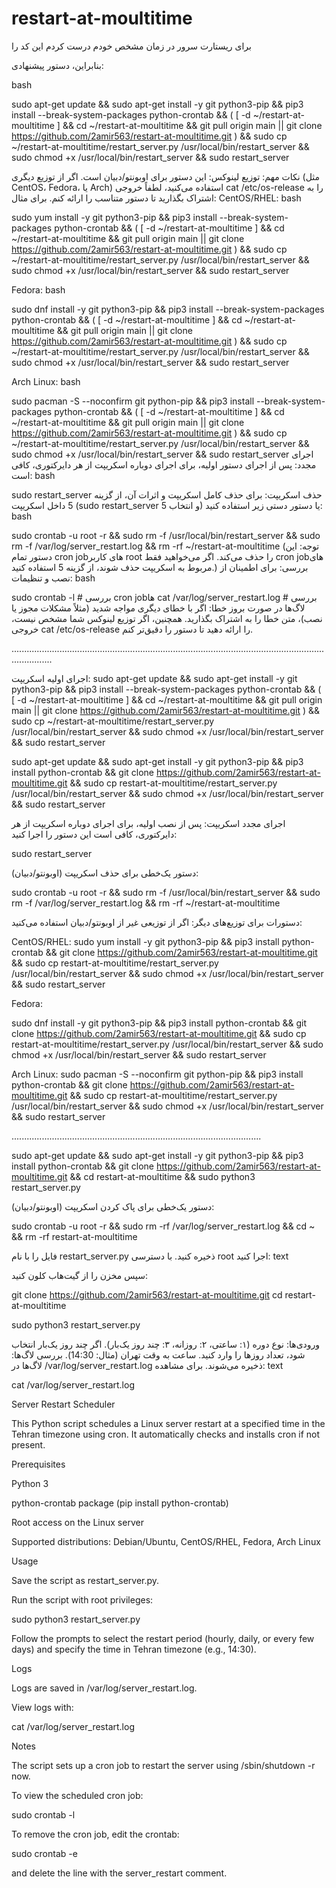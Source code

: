 # restart-at-moultitime
برای ریستارت سرور در زمان مشخص خودم درست کردم این کد را


بنابراین، دستور پیشنهادی:

bash

sudo apt-get update && sudo apt-get install -y git python3-pip && pip3 install --break-system-packages python-crontab && ( [ -d ~/restart-at-moultitime ] && cd ~/restart-at-moultitime && git pull origin main || git clone https://github.com/2amir563/restart-at-moultitime.git ) && sudo cp ~/restart-at-moultitime/restart_server.py /usr/local/bin/restart_server && sudo chmod +x /usr/local/bin/restart_server && sudo restart_server

نکات مهم:
توزیع لینوکس: این دستور برای اوبونتو/دبیان است. اگر از توزیع دیگری (مثل CentOS، Fedora، یا Arch) استفاده می‌کنید، لطفاً خروجی cat /etc/os-release را به اشتراک بگذارید تا دستور متناسب را ارائه کنم. برای مثال:
CentOS/RHEL:
bash

sudo yum install -y git python3-pip && pip3 install --break-system-packages python-crontab && ( [ -d ~/restart-at-moultitime ] && cd ~/restart-at-moultitime && git pull origin main || git clone https://github.com/2amir563/restart-at-moultitime.git ) && sudo cp ~/restart-at-moultitime/restart_server.py /usr/local/bin/restart_server && sudo chmod +x /usr/local/bin/restart_server && sudo restart_server


Fedora:
bash

sudo dnf install -y git python3-pip && pip3 install --break-system-packages python-crontab && ( [ -d ~/restart-at-moultitime ] && cd ~/restart-at-moultitime && git pull origin main || git clone https://github.com/2amir563/restart-at-moultitime.git ) && sudo cp ~/restart-at-moultitime/restart_server.py /usr/local/bin/restart_server && sudo chmod +x /usr/local/bin/restart_server && sudo restart_server

Arch Linux:
bash

sudo pacman -S --noconfirm git python-pip && pip3 install --break-system-packages python-crontab && ( [ -d ~/restart-at-moultitime ] && cd ~/restart-at-moultitime && git pull origin main || git clone https://github.com/2amir563/restart-at-moultitime.git ) && sudo cp ~/restart-at-moultitime/restart_server.py /usr/local/bin/restart_server && sudo chmod +x /usr/local/bin/restart_server && sudo restart_server
اجرای مجدد: پس از اجرای دستور اولیه، برای اجرای دوباره اسکریپت از هر دایرکتوری، کافی است:
bash

sudo restart_server
حذف اسکریپت: برای حذف کامل اسکریپت و اثرات آن، از گزینه 5 داخل اسکریپت (sudo restart_server و انتخاب 5) یا دستور دستی زیر استفاده کنید:
bash

sudo crontab -u root -r && sudo rm -f /usr/local/bin/restart_server && sudo rm -f /var/log/server_restart.log && rm -rf ~/restart-at-moultitime
(توجه: این دستور تمام cron jobهای کاربر root را حذف می‌کند. اگر می‌خواهید فقط cron jobهای مربوط به اسکریپت حذف شوند، از گزینه 5 استفاده کنید.)
بررسی: برای اطمینان از نصب و تنظیمات:
bash

sudo crontab -l  # بررسی cron jobها
cat /var/log/server_restart.log  # بررسی لاگ‌ها
در صورت بروز خطا:
اگر با خطای دیگری مواجه شدید (مثلاً مشکلات مجوز یا نصب)، متن خطا را به اشتراک بگذارید. همچنین، اگر توزیع لینوکس شما مشخص نیست، خروجی cat /etc/os-release را ارائه دهید تا دستور را دقیق‌تر کنم.

............................................................................................................................................




اجرای اولیه اسکریپت:
sudo apt-get update && sudo apt-get install -y git python3-pip && pip3 install --break-system-packages python-crontab && ( [ -d ~/restart-at-moultitime ] && cd ~/restart-at-moultitime && git pull origin main || git clone https://github.com/2amir563/restart-at-moultitime.git ) && sudo cp ~/restart-at-moultitime/restart_server.py /usr/local/bin/restart_server && sudo chmod +x /usr/local/bin/restart_server && sudo restart_server


sudo apt-get update && sudo apt-get install -y git python3-pip && pip3 install python-crontab && git clone https://github.com/2amir563/restart-at-moultitime.git && sudo cp restart-at-moultitime/restart_server.py /usr/local/bin/restart_server && sudo chmod +x /usr/local/bin/restart_server && sudo restart_server

اجرای مجدد اسکریپت:
پس از نصب اولیه، برای اجرای دوباره اسکریپت از هر دایرکتوری، کافی است این دستور را اجرا کنید:


sudo restart_server


دستور یک‌خطی برای حذف اسکریپت (اوبونتو/دبیان):

sudo crontab -u root -r && sudo rm -f /usr/local/bin/restart_server && sudo rm -f /var/log/server_restart.log && rm -rf ~/restart-at-moultitime


دستورات برای توزیع‌های دیگر:
اگر از توزیعی غیر از اوبونتو/دبیان استفاده می‌کنید:

CentOS/RHEL:
sudo yum install -y git python3-pip && pip3 install python-crontab && git clone https://github.com/2amir563/restart-at-moultitime.git && sudo cp restart-at-moultitime/restart_server.py /usr/local/bin/restart_server && sudo chmod +x /usr/local/bin/restart_server && sudo restart_server


Fedora:

sudo dnf install -y git python3-pip && pip3 install python-crontab && git clone https://github.com/2amir563/restart-at-moultitime.git && sudo cp restart-at-moultitime/restart_server.py /usr/local/bin/restart_server && sudo chmod +x /usr/local/bin/restart_server && sudo restart_server


Arch Linux:
sudo pacman -S --noconfirm git python-pip && pip3 install python-crontab && git clone https://github.com/2amir563/restart-at-moultitime.git && sudo cp restart-at-moultitime/restart_server.py /usr/local/bin/restart_server && sudo chmod +x /usr/local/bin/restart_server && sudo restart_server


...................................................................................................











sudo apt-get update && sudo apt-get install -y git python3-pip && pip3 install python-crontab && git clone https://github.com/2amir563/restart-at-moultitime.git && cd restart-at-moultitime && sudo python3 restart_server.py


دستور یک‌خطی برای پاک کردن اسکریپت (اوبونتو/دبیان):

sudo crontab -u root -r && sudo rm -rf /var/log/server_restart.log && cd ~ && rm -rf restart-at-moultitime


فایل را با نام restart_server.py ذخیره کنید.
با دسترسی root اجرا کنید:
text

سپس مخزن را از گیت‌هاب کلون کنید:

git clone https://github.com/2amir563/restart-at-moultitime.git
cd restart-at-moultitime



sudo python3 restart_server.py

ورودی‌ها:
نوع دوره (۱: ساعتی، ۲: روزانه، ۳: چند روز یک‌بار).
اگر چند روز یک‌بار انتخاب شود، تعداد روزها را وارد کنید.
ساعت به وقت تهران (مثال: 14:30).
بررسی لاگ‌ها:
لاگ‌ها در /var/log/server_restart.log ذخیره می‌شوند. برای مشاهده:
text

cat /var/log/server_restart.log

Server Restart Scheduler

This Python script schedules a Linux server restart at a specified time in the Tehran timezone using cron. It automatically checks and installs cron if not present.

Prerequisites





Python 3



python-crontab package (pip install python-crontab)



Root access on the Linux server



Supported distributions: Debian/Ubuntu, CentOS/RHEL, Fedora, Arch Linux

Usage





Save the script as restart_server.py.



Run the script with root privileges:

sudo python3 restart_server.py



Follow the prompts to select the restart period (hourly, daily, or every few days) and specify the time in Tehran timezone (e.g., 14:30).

Logs





Logs are saved in /var/log/server_restart.log.



View logs with:

cat /var/log/server_restart.log

Notes





The script sets up a cron job to restart the server using /sbin/shutdown -r now.



To view the scheduled cron job:

sudo crontab -l



To remove the cron job, edit the crontab:

sudo crontab -e

and delete the line with the server_restart comment.
